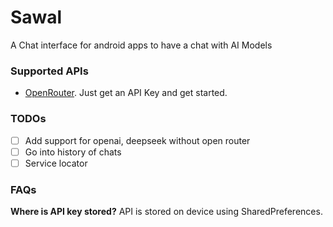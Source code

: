 # Sawal

A Chat interface for android apps to have a chat with AI Models

### Supported APIs
- [OpenRouter](https://openrouter.ai/). Just get an API Key and get started.

### TODOs
- [ ] Add support for openai, deepseek without open router
- [ ] Go into history of chats
- [ ] Service locator

### FAQs

**Where is API key stored?**
API is stored on device using SharedPreferences.